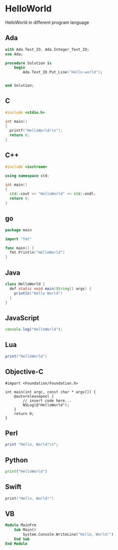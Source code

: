 # HelloWorld
HelloWorld in different program language

## Ada
```ada
with Ada.Text_IO, Ada.Integer_Text_IO;
use Ada;

procedure Solution is
    begin
        Ada.Text_IO.Put_Line("Hello-world");


end Solution;
```

## C
```C
#include <stdio.h>

int main()
{
  printf("HelloWorld!\n");
  return 0;
}
```

## C++
```C++
#include <iostream>

using namespace std;

int main()
{
  std::cout << "HelloWorld" << std::endl;
  return 0;
}
```

## go
```go
package main

import "fmt"

func main() {
  fmt.Println("HelloWorld")
}
```

## Java
```java
class HelloWorld {
  def static void main(String[] args) {
    println("Hello World")
  }
}
```

## JavaScript
```javascript
console.log("HelloWorld");
```

## Lua
```lua
print("HelloWorld")
```

## Objective-C
```objc
#import <Foundation/Foundation.h>

int main(int argc, const char * argv[]) {
    @autoreleasepool {
        // insert code here...
        NSLog(@"HelloWorld");
    }
    return 0;
}
```

## Perl
```perl
print "Hello, World!\n";
```

## Python
```python
print("HelloWorld")
```

## Swift
```swift
print("Hello, World!")
```

## VB
```vb
Module MainFrm
    Sub Main()
        System.Console.WriteLine("Hello, World!")
    End Sub
End Module
```
